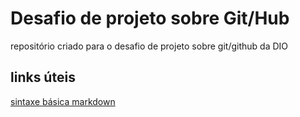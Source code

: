# Desafio de projeto sobre Git/Hub
repositório criado para o desafio de projeto sobre git/github da DIO


## links úteis
[sintaxe básica markdown](https://www.markdownguide.org/)
